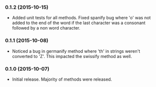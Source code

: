 ### 0.1.2 (2015-10-15)

* Added unit tests for all methods. Fixed spanify bug where 'o' was not added to the end of the word if the last character was a consonant followed by a non word character.

### 0.1.1 (2015-10-08)

* Noticed a bug in germanify method where 'th' in strings weren't converted to 'Z'. This impacted the swissify method as well.

### 0.1.0 (2015-10-07)

* Initial release. Majority of methods were released.